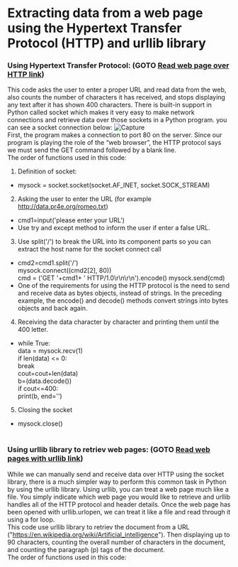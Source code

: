 # Extracting data from a web page using the Hypertext Transfer Protocol (HTTP) and urllib library

### Using Hypertext Transfer Protocol: (GOTO [Read web page over HTTP link](https://github.com/Afsaneh-Karami/Python/blob/main/Network%20Programming/Read%20web%20page%20over%20HTTP)) </br>
This code asks the user to enter a proper URL and read data from the web, also counts the number of characters it has received, and stops displaying any text after it has shown 400 characters. There is built-in support in Python called socket which makes it very easy to make network connections and retrieve data over those sockets in a Python program. you can see a socket connection below:
![Capture](https://user-images.githubusercontent.com/78735911/142168312-f65de815-798a-4b68-92cf-99625d2ba78a.PNG)</br>
First, the program makes a connection to port 80 on the server. Since our program is playing the role of the “web browser”, the HTTP protocol says we must send the GET command followed by a blank line.</br>
The order of functions used in this code:
1. Definition of socket:
* mysock = socket.socket(socket.AF_INET, socket.SOCK_STREAM)
2. Asking the user to enter the URL (for example http://data.pr4e.org/romeo.txt) 
* cmd1=input('please enter your URL') </br>
* Use try and except method to inform the user if enter a false URL.</br>
3. Use split('/') to break the URL into its component parts so you can extract the host name for the socket connect call
* cmd2=cmd1.split('/')</br>
 mysock.connect((cmd2[2], 80))</br>
 cmd = ('GET '+cmd1+ ' HTTP/1.0\r\n\r\n').encode()
 mysock.send(cmd)
 * One of the requirements for using the HTTP protocol is the need to send and receive data as bytes objects, instead of strings. In the preceding example, the encode() and decode() methods convert strings into bytes objects and back again.</br>
 4. Receiving the data character by character and printing them until the 400 letter.
* while True:</br>
        data = mysock.recv(1)</br>
        if len(data) <= 0:</br>
            break</br>
        cout=cout+len(data)</br>
        b=(data.decode())</br>
        if cout<=400:</br>
          print(b, end='') </br>
5. Closing the socket
* mysock.close()</br></br>
### Using urllib library to retriev web pages: (GOTO [Read web pages with urllib link](https://github.com/Afsaneh-Karami/Python/blob/main/Network%20Programming/Read%20web%20pages%20with%20urllib)) </br>
While we can manually send and receive data over HTTP using the socket library, there is a much simpler way to perform this common task in Python by using the urllib library.
Using urllib, you can treat a web page much like a file. You simply indicate which web page you would like to retrieve and urllib handles all of the HTTP protocol and header details. Once the web page has been opened with urllib.urlopen, we can treat it like a file and read through it using a for loop. </br>
This code use urllib library to retriev the document from a URL ("https://en.wikipedia.org/wiki/Artificial_intelligence"). Then displaying up to 90 characters, counting the overall number of characters in the document, and counting the paragraph (p) tags of the document.</br>
The order of functions used in this code:</br>







